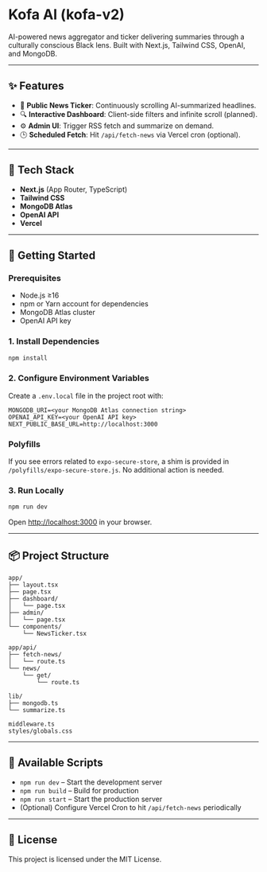 # Kofa AI (kofa-v2)

AI-powered news aggregator and ticker delivering summaries through a culturally conscious Black lens. Built with Next.js, Tailwind CSS, OpenAI, and MongoDB.

---

## ✨ Features

- 📰 **Public News Ticker**: Continuously scrolling AI-summarized headlines.  
- 🔍 **Interactive Dashboard**: Client-side filters and infinite scroll (planned).  
- ⚙️ **Admin UI**: Trigger RSS fetch and summarize on demand.  
- 🕒 **Scheduled Fetch**: Hit `/api/fetch-news` via Vercel cron (optional).  

---

## 🧱 Tech Stack

- **Next.js** (App Router, TypeScript)  
- **Tailwind CSS**  
- **MongoDB Atlas**  
- **OpenAI API**  
- **Vercel**  

---

## 🚀 Getting Started

### Prerequisites
- Node.js ≥16  
- npm or Yarn account for dependencies  
- MongoDB Atlas cluster  
- OpenAI API key  

### 1. Install Dependencies
```bash
npm install
```

### 2. Configure Environment Variables

Create a `.env.local` file in the project root with:

```env
MONGODB_URI=<your MongoDB Atlas connection string>
OPENAI_API_KEY=<your OpenAI API key>
NEXT_PUBLIC_BASE_URL=http://localhost:3000
```

### Polyfills

If you see errors related to `expo-secure-store`, a shim is provided in `/polyfills/expo-secure-store.js`. No additional action is needed.

### 3. Run Locally
```bash
npm run dev
```
Open [http://localhost:3000](http://localhost:3000) in your browser.

---

## 📦 Project Structure

```
app/
├── layout.tsx
├── page.tsx
├── dashboard/
│   └── page.tsx
├── admin/
│   └── page.tsx
└── components/
    └── NewsTicker.tsx

app/api/
├── fetch-news/
│   └── route.ts
└── news/
    └── get/
        └── route.ts

lib/
├── mongodb.ts
└── summarize.ts

middleware.ts
styles/globals.css
```

---

## 📝 Available Scripts

- `npm run dev` – Start the development server  
- `npm run build` – Build for production  
- `npm run start` – Start the production server  
- (Optional) Configure Vercel Cron to hit `/api/fetch-news` periodically

---

## 📄 License

This project is licensed under the MIT License.

